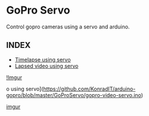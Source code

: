 
GoPro Servo
===========

Control gopro cameras using a servo and arduino.

INDEX
-----

* [Timelapse using servo](https://github.com/KonradIT/arduino-gopro/blob/master/GoProServo/gopro-timelapse-servo.ino)
* [Lapsed video using servo](https://github.com/KonradIT/arduino-gopro/blob/master/GoProServo/gopro-video-servo.ino)


[!Imgur](http://i.imgur.com/wGC0NxK.jpg)
















































































































































































































































































































































o using servo](https://github.com/KonradIT/arduino-gopro/blob/master/GoProServo/gopro-video-servo.ino)

[imgur](http://imgur.com/wGC0NxK)